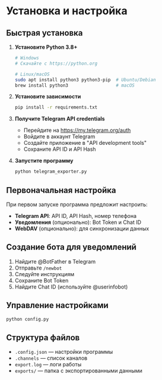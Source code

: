 # Установка и настройка

## Быстрая установка

1. **Установите Python 3.8+**
   ```bash
   # Windows
   # Скачайте с https://python.org
   
   # Linux/macOS
   sudo apt install python3 python3-pip  # Ubuntu/Debian
   brew install python3                  # macOS
   ```

2. **Установите зависимости**
   ```bash
   pip install -r requirements.txt
   ```

3. **Получите Telegram API credentials**
   - Перейдите на https://my.telegram.org/auth
   - Войдите в аккаунт Telegram
   - Создайте приложение в "API development tools"
   - Сохраните API ID и API Hash

4. **Запустите программу**
   ```bash
   python telegram_exporter.py
   ```

## Первоначальная настройка

При первом запуске программа предложит настроить:

- **Telegram API**: API ID, API Hash, номер телефона
- **Уведомления** (опционально): Bot Token и Chat ID
- **WebDAV** (опционально): для синхронизации данных

## Создание бота для уведомлений

1. Найдите @BotFather в Telegram
2. Отправьте `/newbot`
3. Следуйте инструкциям
4. Сохраните Bot Token
5. Найдите Chat ID (используйте @userinfobot)

## Управление настройками

```bash
python config.py
```

## Структура файлов

- `.config.json` — настройки программы
- `.channels` — список каналов
- `export.log` — логи работы
- `exports/` — папка с экспортированными данными
